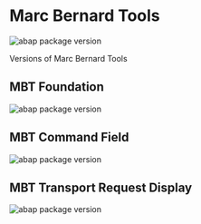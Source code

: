 # Marc Bernard Tools

![abap package version](https://img.shields.io/endpoint?url=https://shield.abap.space/version-shield-json/github/mbtools/mbt-versions/.apack-manifest.xml&label=version)

Versions of Marc Bernard Tools

## MBT Foundation

![abap package version](https://img.shields.io/endpoint?url=https://dev.shield.abap.space/version-shield-json/github/mbtools/mbt-versions/.apack-manifest.xml/dependencies/github.com/mbtools/mbt-foundation&label=version&color=green)

## MBT Command Field

![abap package version](https://img.shields.io/endpoint?url=https://dev.shield.abap.space/version-shield-json/github/mbtools/mbt-versions/.apack-manifest.xml/dependencies/github.com/mbtools/mbt-bc-cl&label=version&color=green)

## MBT Transport Request Display

![abap package version](https://img.shields.io/endpoint?url=https://dev.shield.abap.space/version-shield-json/github/mbtools/mbt-versions/.apack-manifest.xml/dependencies/github.com/mbtools/mbt-bc-cts-req&label=version&color=green)
